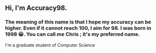 ## Hi, I'm Accuracy98. 
### The meaning of this name is that I hope my accuracy can be higher. Even if it cannot reach 100, I aim for 98. I was born in 1998 :grinning:. You can call me **Chris** ; it's my preferred name.
I'm a graduate student of Computer Science
